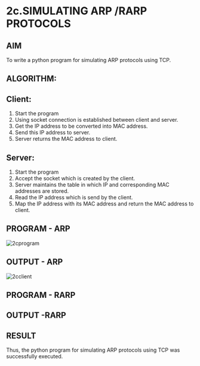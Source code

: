 # 2c.SIMULATING ARP /RARP PROTOCOLS
## AIM
To write a python program for simulating ARP protocols using TCP.
## ALGORITHM:
## Client:
1. Start the program
2. Using socket connection is established between client and server.
3. Get the IP address to be converted into MAC address.
4. Send this IP address to server.
5. Server returns the MAC address to client.
## Server:
1. Start the program
2. Accept the socket which is created by the client.
3. Server maintains the table in which IP and corresponding MAC addresses are
stored.
4. Read the IP address which is send by the client.
5. Map the IP address with its MAC address and return the MAC address to client.

## PROGRAM - ARP
![2cprogram](https://github.com/user-attachments/assets/6b86a0d2-f8b2-4a27-8531-7918d2b480b8)

## OUTPUT - ARP
![2cclient](https://github.com/user-attachments/assets/7268262c-8726-48c9-b89b-4213de3921c7)


## PROGRAM - RARP
## OUTPUT -RARP
## RESULT
Thus, the python program for simulating ARP protocols using TCP was successfully 
executed.
